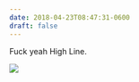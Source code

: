 ```yaml
---
date: 2018-04-23T08:47:31-0600
draft: false
---
```




Fuck yeah High Line.

![](/images/2018/3ca3d0537c.jpg)



